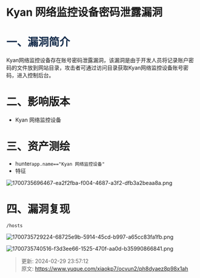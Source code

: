 # Kyan 网络监控设备密码泄露漏洞

# <font style="color:rgb(23, 46, 77);">一、漏洞简介</font>
Kyan网络监控设备存在账号密码泄露漏洞，该漏洞是由于开发人员将记录账户密码的文件放到网站目录，攻击者可通过访问目录获取Kyan网络监控设备账号密码，进入控制后台。

# 二、影响版本
+ Kyan 网络监控设备

# 三、资产测绘
+ hunter`app.name=="Kyan 网络监控设备"`
+ 特征

![1700735696467-ea2f2fba-f004-4687-a3f2-dfb3a2beaa8a.png](./img/Dvtz-ra2AXLF35Rp/1700735696467-ea2f2fba-f004-4687-a3f2-dfb3a2beaa8a-066628.png)

# 四、漏洞复现
```plain
/hosts
```

![1700735729224-68725e9b-5914-45cd-b997-a65cc83fa1fb.png](./img/Dvtz-ra2AXLF35Rp/1700735729224-68725e9b-5914-45cd-b997-a65cc83fa1fb-623104.png)

![1700735740516-f3d3ee66-1525-470f-aa0d-b35990866841.png](./img/Dvtz-ra2AXLF35Rp/1700735740516-f3d3ee66-1525-470f-aa0d-b35990866841-536015.png)



> 更新: 2024-02-29 23:57:12  
> 原文: <https://www.yuque.com/xiaokp7/ocvun2/ph8dyaez8p98x1ah>